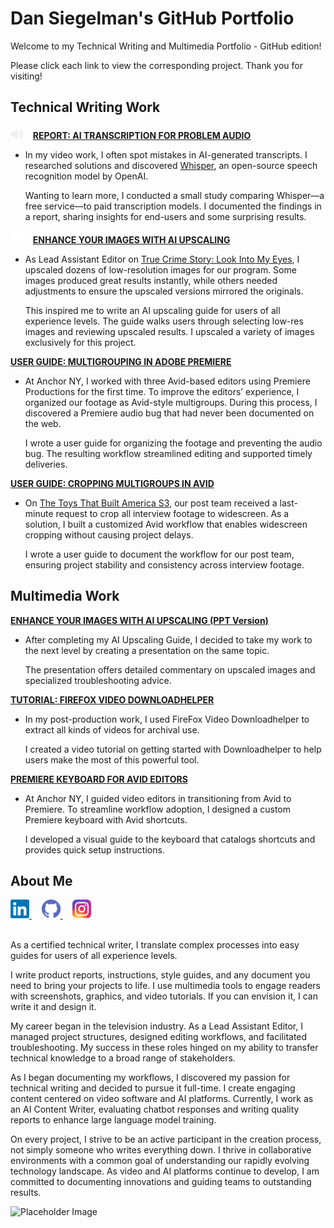 # Dan Siegelman's GitHub Portfolio

Welcome to my Technical Writing and Multimedia Portfolio - GitHub edition!

Please click each link to view the corresponding project. Thank you for visiting!

## Technical Writing Work

<img src="icons/speaker.png" alt="Icon" width="20">&nbsp;&nbsp;&nbsp;&nbsp;**[REPORT: AI TRANSCRIPTION FOR PROBLEM AUDIO](https://dansiegelman.github.io/Dan-Siegelman-Portfolio/writing/report-transcription)**
- In my video work, I often spot mistakes in AI-generated transcripts. I researched solutions and discovered [Whisper](https://github.com/openai/whisper), an open-source speech recognition model by OpenAI.
  
  Wanting to learn more, I conducted a small study comparing Whisper—a free service—to paid transcription models. I documented the findings in a report, sharing insights for end-users and some surprising results.

<img src="icons/picture.png" alt="Icon" width="20">&nbsp;&nbsp;&nbsp;&nbsp;**[ENHANCE YOUR IMAGES WITH AI UPSCALING](https://dansiegelman.github.io/Dan-Siegelman-Portfolio/writing/upscaling-guide)**
- As Lead Assistant Editor on [True Crime Story: Look Into My Eyes](https://www.youtube.com/watch?v=mQDIgwOzSxA), I upscaled dozens of low-resolution images for our program. Some images produced great results instantly, while others needed adjustments to ensure the upscaled versions mirrored the originals.

  This inspired me to write an AI upscaling guide for users of all experience levels. The guide walks users through selecting low-res images and reviewing upscaled results. I upscaled a variety of images exclusively for this project.

**[USER GUIDE: MULTIGROUPING IN ADOBE PREMIERE](https://dansiegelman.github.io/Dan-Siegelman-Portfolio/writing/premiere-multigrouping)**
- At Anchor NY, I worked with three Avid-based editors using Premiere Productions for the first time. To improve the editors’ experience, I organized our footage as Avid-style multigroups. During this process, I discovered a Premiere audio bug that had never been documented on the web.

  I wrote a user guide for organizing the footage and preventing the audio bug. The resulting workflow streamlined editing and supported timely deliveries.

**[USER GUIDE: CROPPING MULTIGROUPS IN AVID](https://dansiegelman.github.io/Dan-Siegelman-Portfolio/writing/avid-mgcropping)**
- On [The Toys That Built America S3](https://www.youtube.com/watch?v=xJmQDRVJHQ0), our post team received a last-minute request to crop all interview footage to widescreen. As a solution, I built a customized Avid workflow that enables widescreen cropping without causing project delays.

  I wrote a user guide to document the workflow for our post team, ensuring project stability and consistency across interview footage.

## Multimedia Work

**[ENHANCE YOUR IMAGES WITH AI UPSCALING (PPT Version)](https://dansiegelman.github.io/Dan-Siegelman-Portfolio/multimedia/upscaling-presentation)**

- After completing my AI Upscaling Guide, I decided to take my work to the next level by creating a presentation on the same topic.

  The presentation offers detailed commentary on upscaled images and specialized troubleshooting advice.

**[TUTORIAL: FIREFOX VIDEO DOWNLOADHELPER](https://dansiegelman.github.io/Dan-Siegelman-Portfolio/multimedia/firefox-tutorial)**

- In my post-production work, I used FireFox Video Downloadhelper to extract all kinds of videos for archival use.

  I created a video tutorial on getting started with Downloadhelper to help users make the most of this powerful tool.

**[PREMIERE KEYBOARD FOR AVID EDITORS](https://dansiegelman.github.io/Dan-Siegelman-Portfolio/multimedia/premiere-keyboard)**

- At Anchor NY, I guided video editors in transitioning from Avid to Premiere. To streamline workflow adoption, I designed a custom Premiere keyboard with Avid shortcuts.

  I developed a visual guide to the keyboard that catalogs shortcuts and provides quick setup instructions.  

## About Me

<a href="https://www.linkedin.com/in/dan-siegelman">
    <img src="icons/LinkedIn_logo_initials.png" alt="LinkedIn" width="30" height="30"> 
</a>&nbsp;&nbsp;&nbsp;
<a href="https://github.com/dansiegelman">
    <img src="icons/github-icon-2.svg" alt="GitHub" width="30" height="30">
</a>&nbsp;&nbsp;&nbsp;
<a href="https://www.instagram.com/flockofsiegelman/">
    <img src="icons/Instagram_icon.png" alt="Instagram" width="30" height="30">
</a>  
<br>
<br>

As a certified technical writer, I translate complex processes into easy guides for users of all experience levels.

I write product reports, instructions, style guides, and any document you need to bring your projects to life. I use multimedia tools to engage readers with screenshots, graphics, and video tutorials. If you can envision it, I can write it and design it.

My career began in the television industry. As a Lead Assistant Editor, I managed project structures, designed editing workflows, and facilitated troubleshooting. My success in these roles hinged on my ability to transfer technical knowledge to a broad range of stakeholders.

As I began documenting my workflows, I discovered my passion for technical writing and decided to pursue it full-time. I create engaging content centered on video software and AI platforms. Currently, I work as an AI Content Writer, evaluating chatbot responses and writing quality reports to enhance large language model training.

On every project, I strive to be an active participant in the creation process, not simply someone who writes everything down. I thrive in collaborative environments with a common goal of understanding our rapidly evolving technology landscape. As video and AI platforms continue to develop, I am committed to documenting innovations and guiding teams to outstanding results.

<img src="StyleGuide.gif" alt="Placeholder Image" width="600">




